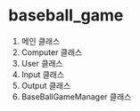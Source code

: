 # baseball_game

1. 메인 클래스
2. Computer 클래스
3. User 클래스
4. Input 클래스
5. Output 클래스
6. BaseBallGameManager 클래스
